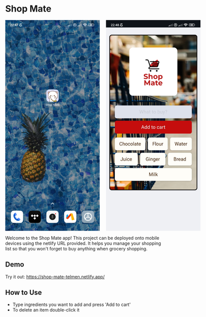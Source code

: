 # Shop Mate

<div style="display: flex; gap: 20px;">
    <img src="Screenshot_mobile.jpeg" alt="Project Image" width="300"/>
    <img src="Screenshot_mobile2.jpeg" alt="Project Image" width="300"/>
</div>
 
Welcome to the Shop Mate app! This project can be deployed onto mobile devices using the netlify URL provided.
It helps you manage your shopping list so that you won't forget to buy anything when grocery shopping.

## Demo
Try it out: https://shop-mate-telmen.netlify.app/

## How to Use
- Type ingredients you want to add and press 'Add to cart'
- To delete an item double-click it
